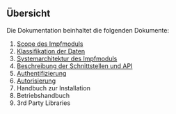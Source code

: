 ## Übersicht

Die Dokumentation beinhaltet die folgenden Dokumente:

1. [Scope des Impfmoduls](./1_Scope.md)
2. [Klassifikation der Daten](./2_Daten.md)
3. [Systemarchitektur des Impfmoduls](./3_Systemarchitektur.md)
4. [Beschreibung der Schnittstellen und API](./4_Schnittstellen.md)
5. [Authentifizierung](./5_Authentisierung.md)
6. [Autorisierung](./Autorisierung.md)
7. Handbuch zur Installation
8. Betriebshandbuch
9. 3rd Party Libraries
